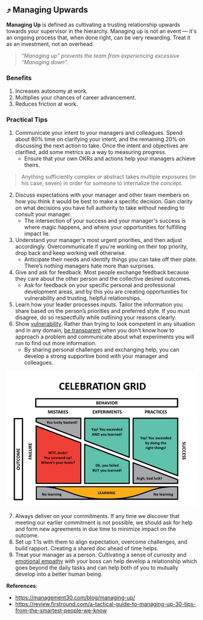 ## ⤴️ Managing Upwards

**Managing Up** is defined as cultivating a trusting relationship upwards towards your supervisor in the hierarchy. Managing up is not an event — it's an ongoing process that, when done right, can be very rewarding. Treat it as an investment, not an overhead.

> *“Managing up” prevents the team from experiencing excessive “Managing down”.*

### Benefits

1. Increases autonomy at work.
2. Multiplies your chances of career advancement.
3. Reduces friction at work.

### Practical Tips

1. Communicate your intent to your managers and colleagues. Spend about 80% time on clarifying your intent, and the remaining 20% on discussing the next action to take. Once the intent and objectives are clarified, add some metrics as a way to measuring progress.
   * Ensure that your own OKRs and actions help your managers achieve theirs.

> Anything sufficiently complex or abstract takes multiple exposures (in his case, seven) in order for someone to internalize the concept.

2. Discuss expectations with your manager and other team members on how you think it would be best to make a specific decision. Gain clarity on what decisions you have full authority to take without needing to consult your manager.
   * The intersection of your success and your manager's success is where magic happens, and where your opportunities for fulfilling impact lie.
3. Understand your manager's most urgent priorities, and then adjust accordingly. Overcommunicate if you're working on their top priority, drop back and keep working well otherwise.
   * Anticipate their needs and identify things you can take off their plate. There’s nothing managers hate more than surprises.
4. Give and ask for feedback. Most people exchange feedback because they care about the other person and the collective desired outcomes. 
   * Ask for feedback on your specific personal and professional development areas, and by this you are creating opportunities for vulnerability and trusting, helpful relationships.
5. Learn how your leader processes inputs. Tailor the information you share based on the person’s priorities and preferred style. If you must disagree, do so respectfully while outlining your reasons clearly.
6. Show [vulnerability](https://github.com/glennsantos/senior-developer-roadmap/blob/main/leadership/leadership-qualities.md#-vulnerability). Rather than trying to look competent in any situation and in any domain, [be transparent](https://github.com/glennsantos/senior-developer-roadmap/blob/main/leadership/leadership-qualities.md#-transparency) when you don't know how to approach a problem and communicate about what experiments you will run to find out more information.
   * By sharing personal challenges and exchanging help, you can develop a strong supportive bond with your manager and colleagues.

![](celebration-grid-completed.jpg)

7. Always deliver on your commitments. If any time we discover that meeting our earlier commitment is not possible, we should ask for help and form new agreements in due time to minimize impact on the outcome.
8. Set up 1:1s with them to align expectation, overcome challenges, and build rapport. Creating a shared doc ahead of time helps.
9. Treat your manager as a person. Cultivating a sense of curiosity and [emotional empathy](https://github.com/glennsantos/senior-developer-roadmap/blob/main/leadership/empathy.md) with your boss can help develop a relationship which goes beyond the daily tasks and can help both of you to mutually develop into a better human being.

**References**:  
- https://management30.com/blog/managing-up/
- https://review.firstround.com/a-tactical-guide-to-managing-up-30-tips-from-the-smartest-people-we-know